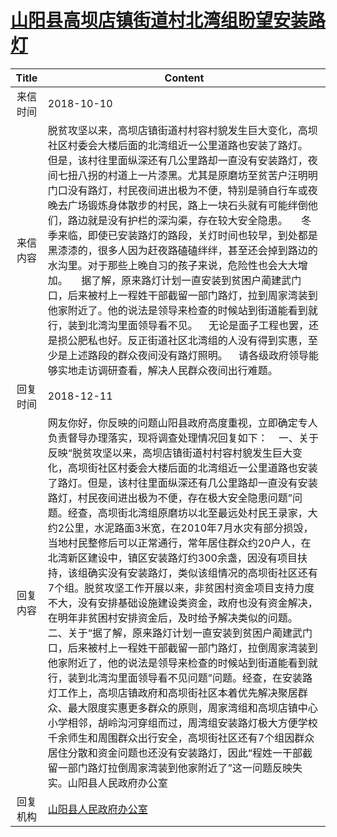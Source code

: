 # <a href="http://www.shangluo.gov.cn/zmhd/ldxxxx.jsp?urltype=leadermail.LeaderMailContentUrl&wbtreeid=1112&leadermailid=4952">山阳县高坝店镇街道村北湾组盼望安装路灯</a>
| Title |                                                                                                                                                                                                                                                                                                                                         Content                                                                                                                                                                                                                                                                                                                                         |
|:-----:|-----------------------------------------------------------------------------------------------------------------------------------------------------------------------------------------------------------------------------------------------------------------------------------------------------------------------------------------------------------------------------------------------------------------------------------------------------------------------------------------------------------------------------------------------------------------------------------------------------------------------------------------------------------------------------------------|
| 来信时间  | 2018-10-10                                                                                                                                                                                                                                                                                                                                                                                                                                                                                                                                                                                                                                                                              |
| 来信内容  | 脱贫攻坚以来，高坝店镇街道村村容村貌发生巨大变化，高坝社区村委会大楼后面的北湾组近一公里道路也安装了路灯。     但是，该村往里面纵深还有几公里路却一直没有安装路灯，夜间七扭八拐的村道上一片漆黑。尤其是原磨坊至贫苦户汪明明门口没有路灯，村民夜间进出极为不便，特别是骑自行车或夜晚去广场锻炼身体散步的村民，路上一块石头就有可能绊倒他们，路边就是没有护栏的深沟渠，存在较大安全隐患。     冬季来临，即使已安装路灯的路段，关灯时间也较早，到处都是黑漆漆的，很多人因为赶夜路磕磕绊绊，甚至还会掉到路边的水沟里。对于那些上晚自习的孩子来说，危险性也会大大增加。     据了解，原来路灯计划一直安装到贫困户蔺建武门口，后来被村上一程姓干部截留一部门路灯，拉到周家湾装到他家附近了。他的说法是领导来检查的时候站到街道能看到就行，装到北湾沟里面领导看不见。    无论是面子工程也罢，还是损公肥私也好。反正街道社区北湾组的人没有得到实惠，至少是上述路段的群众夜间没有路灯照明。    请各级政府领导能够实地走访调研查看，解决人民群众夜间出行难题。                                                                                                                                                                                                   |
| 回复时间  | 2018-12-11                                                                                                                                                                                                                                                                                                                                                                                                                                                                                                                                                                                                                                                                              |
| 回复内容  | 网友你好，你反映的问题山阳县政府高度重视，立即确定专人负责督导办理落实，现将调查处理情况回复如下：    一、关于反映“脱贫攻坚以来，高坝店镇街道村村容村貌发生巨大变化，高坝街社区村委会大楼后面的北湾组近一公里道路也安装了路灯。但是，该村往里面纵深还有几公里路却一直没有安装路灯，村民夜间进出极为不便，存在极大安全隐患问题”问题。经查，高坝街北湾组原磨坊以北至最远处村民王录家，大约2公里，水泥路面3米宽，在2010年7月水灾有部分损毁，当地村民整修后可以正常通行，常年居住群众约20户人，在北湾新区建设中，镇区安装路灯约300余盏，因没有项目扶持，该组确实没有安装路灯，类似该组情况的高坝街社区还有7个组。脱贫攻坚工作开展以来，非贫困村资金项目支持力度不大，没有安排基础设施建设类资金，政府也没有资金解决，在明年非贫困村安排资金后，及时给予解决类似的问题。    二、关于“据了解，原来路灯计划一直安装到贫困户蔺建武门口，后来被村上一程姓干部截留一部门路灯，拉倒周家湾装到他家附近了，他的说法是领导来检查的时候站到街道能看到就行，装到北湾沟里面领导看不见问题”问题。经查，在安装路灯工作上，高坝店镇政府和高坝街社区本着优先解决聚居群众、最大限度实惠更多群众的原则，周家湾组和高坝店镇中心小学相邻，胡岭沟河穿组而过，周湾组安装路灯极大方便学校千余师生和周围群众出行安全，高坝街社区还有7个组因群众居住分散和资金问题也还没有安装路灯，因此“程姓一干部截留一部门路灯拉倒周家湾装到他家附近了”这一问题反映失实。山阳县人民政府办公室 |
| 回复机构  | <a href="../../category/agencies/山阳县人民政府办公室.md">山阳县人民政府办公室</a>                                                                                                                                                                                                                                                                                                                                                                                                                                                                                                                                                                                                                          |